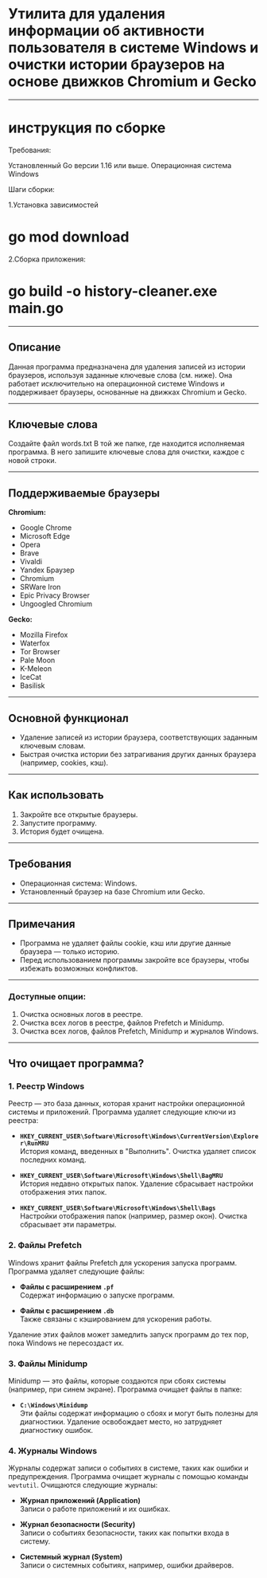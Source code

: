 # Утилита для удаления информации об активности пользователя в системе Windows и очистки истории браузеров на основе движков Chromium и Gecko


---
# инструкция по сборке

Требования:

  Установленный Go версии 1.16 или выше.
  Операционная система Windows

Шаги сборки:

 1.Установка зависимостей
# go mod download

 2.Сборка приложения:
# go build -o history-cleaner.exe main.go

---

## Описание
Данная программа предназначена для удаления записей из истории браузеров, используя заданные ключевые слова (см. ниже). Она работает исключительно на операционной системе Windows и поддерживает браузеры, основанные на движках Chromium и Gecko.

---

## Ключевые слова

Создайте файл words.txt
В той же папке, где находится исполняемая программа. В него запишите ключевые слова для очистки, каждое с новой строки.

---

## Поддерживаемые браузеры
**Chromium:**
- Google Chrome
- Microsoft Edge
- Opera
- Brave
- Vivaldi
- Yandex Браузер
- Chromium
- SRWare Iron
- Epic Privacy Browser
- Ungoogled Chromium

**Gecko:**
- Mozilla Firefox
- Waterfox
- Tor Browser
- Pale Moon
- K-Meleon
- IceCat
- Basilisk

---

## Основной функционал
- Удаление записей из истории браузера, соответствующих заданным ключевым словам.
- Быстрая очистка истории без затрагивания других данных браузера (например, cookies, кэш).

---

## Как использовать
1. Закройте все открытые браузеры.
2. Запустите программу.
3. История будет очищена.

---

## Требования
- Операционная система: Windows.
- Установленный браузер на базе Chromium или Gecko.

---

## Примечания
- Программа не удаляет файлы cookie, кэш или другие данные браузера — только историю.
- Перед использованием программы закройте все браузеры, чтобы избежать возможных конфликтов.

---

### Доступные опции:
1. Очистка основных логов в реестре.
2. Очистка всех логов в реестре, файлов Prefetch и Minidump.
3. Очистка всех логов, файлов Prefetch, Minidump и журналов Windows.

---

## Что очищает программа?

### 1. **Реестр Windows**
Реестр — это база данных, которая хранит настройки операционной системы и приложений. Программа удаляет следующие ключи из реестра:

- **`HKEY_CURRENT_USER\Software\Microsoft\Windows\CurrentVersion\Explorer\RunMRU`**  
  История команд, введенных в "Выполнить". Очистка удаляет список последних команд.

- **`HKEY_CURRENT_USER\Software\Microsoft\Windows\Shell\BagMRU`**  
  История недавно открытых папок. Удаление сбрасывает настройки отображения этих папок.

- **`HKEY_CURRENT_USER\Software\Microsoft\Windows\Shell\Bags`**  
  Настройки отображения папок (например, размер окон). Очистка сбрасывает эти параметры.

### 2. **Файлы Prefetch**
Windows хранит файлы Prefetch для ускорения запуска программ. Программа удаляет следующие файлы:

- **Файлы с расширением `.pf`**  
  Содержат информацию о запуске программ.

- **Файлы с расширением `.db`**  
  Также связаны с кэшированием для ускорения работы.

Удаление этих файлов может замедлить запуск программ до тех пор, пока Windows не пересоздаст их.

### 3. **Файлы Minidump**
Minidump — это файлы, которые создаются при сбоях системы (например, при синем экране). Программа очищает файлы в папке:

- **`C:\Windows\Minidump`**  
  Эти файлы содержат информацию о сбоях и могут быть полезны для диагностики. Удаление освобождает место, но затрудняет диагностику ошибок.

### 4. **Журналы Windows**
Журналы содержат записи о событиях в системе, таких как ошибки и предупреждения. Программа очищает журналы с помощью команды `wevtutil`. Очищаются следующие журналы:

- **Журнал приложений (Application)**  
  Записи о работе приложений и их ошибках.

- **Журнал безопасности (Security)**  
  Записи о событиях безопасности, таких как попытки входа в систему.

- **Системный журнал (System)**  
  Записи о системных событиях, например, ошибки драйверов.

